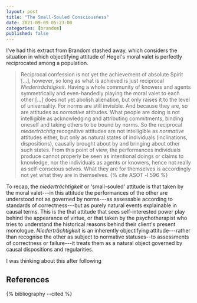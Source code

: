 ```yaml
---
layout: post
title: "The Small-Souled Consciousness"
date: 2021-09-09 05:23:00
categories: [brandom]
published: false
---
```


I've had this extract from Brandom stashed away, which considers the situation in which objectifying attitude of Hegel's moral valet is perfectly reciprocated among a population.

> Reciprocal confession is not yet the achievement of absolute Spirit [...], however, so long as what is achieved is just reciprocal _Niederträchtigkeit_. Having a whole community of knowers and agents symmetrically and even-handedly playing the moral valet to each other [...] does not yet abolish alienation, but only raises it to the level of universality. For norms are still invisible. And because they are, so are attitudes as _normative_ attitudes. What people are doing is not intelligible as acknowledging and attributing commitments, binding oneself and taking others to be bound by norms. So the reciprocal _niederträchtig_ recognitive attitudes are not intelligible as _normative_ attitudes either, but only as natural states of individuals (inclinations, dispositions), causally brought about by and bringing about other such states. From this point of view, the performances individuals produce cannot properly be seen as intentional doings or claims to knowledge, nor the individuals as agents or knowers, hence not really as self-conscious selves. What they are for themselves is accordingly not yet what they are in themselves. {% cite ASOT -l 596 %}

To recap, the _niederträchtigkeit_ or 'small-souled' attitude is that taken by the moral valet---in this attitude the performances of the other are understood not as governed by norms---as assessable according to standards of correctness---but as purely natural events explainable in causal terms. This is the that attitude that sees self-interested power play behind the appearance of virtue, or that taken by the psychotherapist who tries to understand the historical reasons behind their client's present monologue. _Niederträchtigkeit_ is an inherently objectifying attitude---rather than recognise the other as subject to normative statuses--to assessments of correctness or failure---it treats them as a natural object governed by causal dispositions and regularities.

I was thinking about this after following

## References
{% bibliography --cited %}

